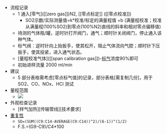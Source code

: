 - 流程记录
    - 1 通入[零气]([[zero gas]])N2, [[零点标定]] ([[零点校准]])
        - SO2示数/实际测量值=k*校准/标定的满量程值 +b (满量程校准；校准从满量程(100%SO2)到零点(100%N2)直线的斜率和相对零点偏移值)
    - 待测的气体瓶/罐，逆时针打开阀门，通气；顺时针关闭阀门，停止通入该种气体。
    - 标气阀：逆时针向上抬扳手，使其松开，阻止气体流向气腔；顺时针下压扳手，使其投紧，进入通气状态。
    - [量程校准气体]([[span calibration gas]])-[标气]([[标准气体]])浓度90%即可
    - 初始进样流量 2000 ml/min
- 建议
    - 5 部分表格需考虑[零点标气值]的记录，部分表格[需复制几份]，用于 SO2、CO、NOx、HCl 测试
- 量程范围
    - ![](https://firebasestorage.googleapis.com/v0/b/firescript-577a2.appspot.com/o/imgs%2Fapp%2FXELiu-NovaKG%2FJxf9M_fY2N.png?alt=media&token=bcb3f5f2-f486-4759-b55a-aa87d83eda26)
- 外观检查记录
    - [样气加热][传输管线][技术要求]
- [重复性]([[repeatability]])
    - `SD=(SUM((C9:C14-AVERAGE(C9:C14))^2)/(6-1))^(1/2)`
    - F.S.=(G9-C9)/$C$4*100
